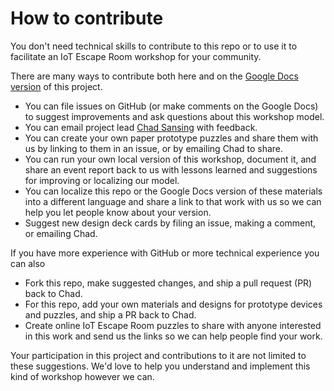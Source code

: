 # How to contribute

You don't need technical skills to contribute to this repo or to use it to facilitate an IoT Escape Room workshop for your community.

There are many ways to contribute both here and on the [Google Docs version](https://drive.google.com/open?id=1RfXgqHbLDygJ-ldJYfHEM76rAXc6rZ7b) of this project.

- You can file issues on GitHub (or make comments on the Google Docs) to suggest improvements and ask questions about this workshop model.
- You can email project lead [Chad Sansing](mailto:chad@mozillafoundation.org) with feedback.
- You can create your own paper prototype puzzles and share them with us by linking to them in an issue, or by emailing Chad to share.
- You can run your own local version of this workshop, document it, and share an event report back to us with lessons learned and suggestions for improving or localizing our model.
- You can localize this repo or the Google Docs version of these materials into a different language and share a link to that work with us so we can help you let people know about your version.
- Suggest new design deck cards by filing an issue, making a comment, or emailing Chad.

If you have more experience with GitHub or more technical experience you can also

- Fork this repo, make suggested changes, and ship a pull request (PR) back to Chad.
- For this repo, add your own materials and designs for prototype devices and puzzles, and ship a PR back to Chad.
- Create online IoT Escape Room puzzles to share with anyone interested in this work and send us the links so we can help people find your work.

Your participation in this project and contributions to it are not limited to these suggestions. We'd love to help you understand and implement this kind of workshop however we can.